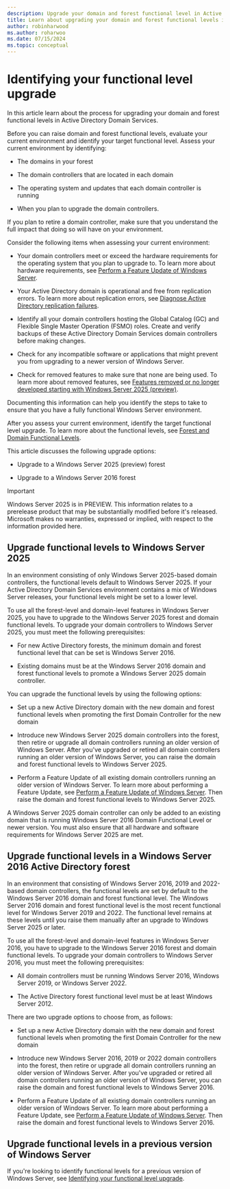 ```yaml
---
description: Upgrade your domain and forest functional level in Active Director Domain Services for Windows Server
title: Learn about upgrading your domain and forest functional levels in Active Directory Domain Services.
author: robinharwood
ms.author: roharwoo
ms.date: 07/15/2024
ms.topic: conceptual
---
```


# Identifying your functional level upgrade

>

In this article learn about the process for upgrading your domain and forest functional levels in Active Directory Domain Services.

Before you can raise domain and forest functional levels, evaluate your current environment and identify your target functional level. Assess your current environment by identifying:

- The domains in your forest

- The domain controllers that are located in each domain

- The operating system and updates that each domain controller is running

- When you plan to upgrade the domain controllers.

If you plan to retire a domain controller, make sure that you understand the full impact that doing so will have on your environment.

Consider the following items when assessing your current environment:

- Your domain controllers meet or exceed the hardware requirements for the operating system that you plan to upgrade to. To learn more about hardware requirements, see [Perform a Feature Update of Windows Server](../../../get-started/perform-in-place-upgrade.md).

- Your Active Directory domain is operational and free from replication errors. To learn more about replication errors, see [Diagnose Active Directory replication failures](/troubleshoot/windows-server/active-directory/diagnose-replication-failures).

- Identify all your domain controllers hosting the Global Catalog (GC) and Flexible Single Master Operation (FSMO) roles. Create and verify backups of these Active Directory Domain Services domain controllers before making changes.

- Check for any incompatible software or applications that might prevent you from upgrading to a newer version of Windows Server.

- Check for removed features to make sure that none are being used. To learn more about removed features, see [Features removed or no longer developed starting with Windows Server 2025 (preview)](../../../get-started/removed-deprecated-features-windows-server-2025.md).

Documenting this information can help you identify the steps to take to ensure that you have a fully functional Windows Server environment.

After you assess your current environment, identify the target functional level upgrade. To learn more about the functional levels, see [Forest and Domain Functional Levels](../active-directory-functional-levels.md).

This article discusses the following upgrade options:

- Upgrade to a Windows Server 2025 (preview) forest

- Upgrade to a Windows Server 2016 forest

> [!IMPORTANT]
> Windows Server 2025 is in PREVIEW. This information relates to a prerelease product that may be substantially modified before it's released. Microsoft makes no warranties, expressed or implied, with respect to the information provided here.

## Upgrade functional levels to Windows Server 2025

In an environment consisting of only Windows Server 2025-based domain controllers, the functional levels default to Windows Server 2025. If your Active Directory Domain Services environment contains a mix of Windows Server releases, your functional levels might be set to a lower level.

To use all the forest-level and domain-level features in Windows Server 2025, you have to upgrade to the Windows Server 2025 forest and domain functional levels. To upgrade your domain controllers to Windows Server 2025, you must meet the following prerequisites:

- For new Active Directory forests, the minimum domain and forest functional level that can be set is Windows Server 2016.

- Existing domains must be at the Windows Server 2016 domain and forest functional levels to promote a Windows Server 2025 domain controller.

You can upgrade the functional levels by using the following options:

- Set up a new Active Directory domain with the new domain and forest functional levels when promoting the first Domain Controller for the new domain

- Introduce new Windows Server 2025 domain controllers into the forest, then retire or upgrade all domain controllers running an older version of Windows Server. After you've upgraded or retired all domain controllers running an older version of Windows Server, you can raise the domain and forest functional levels to Windows Server 2025.

- Perform a Feature Update of all existing domain controllers running an older version of Windows Server. To learn more about performing a Feature Update, see [Perform a Feature Update of Windows Server](../../../get-started/perform-in-place-upgrade.md). Then raise the domain and forest functional levels to Windows Server 2025.

A Windows Server 2025 domain controller can only be added to an existing domain that is running Windows Server 2016 Domain Functional Level or newer version. You must also ensure that all hardware and software requirements for Windows Server 2025 are met.

## Upgrade functional levels in a Windows Server 2016 Active Directory forest

In an environment that consisting of Windows Server 2016, 2019 and 2022-based domain controllers, the functional levels are set by default to the Windows Server 2016 domain and forest functional level. The Windows Server 2016 domain and forest functional level is the most recent functional level for Windows Server 2019 and 2022. The functional level remains at these levels until you raise them manually after an upgrade to Windows Server 2025 or later.

To use all the forest-level and domain-level features in Windows Server 2016, you have to upgrade to the Windows Server 2016 forest and domain functional levels. To upgrade your domain controllers to Windows Server 2016, you must meet the following prerequisites:

- All domain controllers must be running Windows Server 2016, Windows Server 2019, or Windows Server 2022.

- The Active Directory forest functional level must be at least Windows Server 2012.

There are two upgrade options to choose from, as follows:

- Set up a new Active Directory domain with the new domain and forest functional levels when promoting the first Domain Controller for the new domain

- Introduce new Windows Server 2016, 2019 or 2022 domain controllers into the forest, then retire or upgrade all domain controllers running an older version of Windows Server. After you've upgraded or retired all domain controllers running an older version of Windows Server, you can raise the domain and forest functional levels to Windows Server 2016.

- Perform a Feature Update of all existing domain controllers running an older version of Windows Server. To learn more about performing a Feature Update, see [Perform a Feature Update of Windows Server](../../../get-started/perform-in-place-upgrade.md). Then raise the domain and forest functional levels to Windows Server 2016.

## Upgrade functional levels in a previous version of Windows Server

If you're looking to identify functional levels for a previous version of Windows Server, see [Identifying your functional level upgrade](/previous-versions/windows/it-pro/windows-server-2008-r2-and-2008/cc754209(v=ws.10)).

